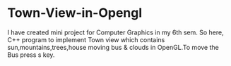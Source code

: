 # Town-View-in-Opengl
I have created mini project for Computer Graphics in my 6th sem.
So here, C++ program to implement Town view which contains sun,mountains,trees,house moving bus & clouds in OpenGL.To move the Bus press s key.
